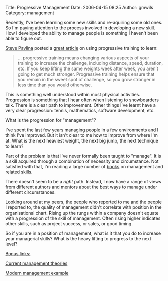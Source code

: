 Title: Progressive Management
Date: 2006-04-15 08:25
Author: gmwils
Category: management

Recently, I've been learning some new skills and re-aquiring some old
ones. So I'm paying attention to the process involved in developing a
new skill. How I developed the ability to manage people is something I
haven't been able to figure out.

[Steve Pavlina][] posted a [great article][] on using progressive
training to learn:

> ... progressive training means changing various aspects of your
> training to increase the challenge, including distance, speed,
> duration, etc. If you keep lifting the same weights week after week,
> you aren’t going to get much stronger. Progressive training helps
> ensure that you remain in the sweet spot of challenge, so you grow
> stronger in less time than you would otherwise.

This is something well understood within most physical activities.
Progression is something that I hear often when listening to
snowboarders talk. There is a clear path to improvement. Other things
I've learnt have a very clear progression: tennis, mathematics, software
development, etc.

What is the progression for "management"?

I've spent the last few years managing people in a few environments and
I think I've improved. But it isn't clear to me how to improve from
where I'm at. What is the next heaviest weight, the next big jump, the
next technique to learn?

Part of the problem is that I've never formally been taught to "manage".
It is a skill acquired through a combination of necessity and
circumstance. Not satisfied with that, I'm reading a large number of
[books][] on management and related skills.

There doesn't seem to be a *right* path. Instead, I now have a range of
views from different authors and mentors about the best ways to manage
under different circumstances.

Looking around at my peers, the people who reported to me and the people
I reported to, the quality of management didn't correlate with position
in the organisational chart. Rising up the rungs within a company
doesn't equate with a progression of the skill of management. Often
rising higher indicates other skills, such as project success, or sales,
or good timing.

So if you are in a position of management, what is it that you do to
increase your managerial skills? What is the heavy lifting to progress
to the next level?

<u>Bonus links:</u>

[Current management theories][]

[Modern management example][]

  [Steve Pavlina]: http://www.stevepavlina.com/blog/
  [great article]: http://www.stevepavlina.com/blog/2006/03/progressive-training/
  [books]: http://www.joshkaufman.net/personalmba/
  [Current management theories]: http://www.valuebasedmanagement.net/
  [Modern management example]: http://money.cnn.com/2006/04/13/magazines/fortune/fastforward_fortune/index.htm
